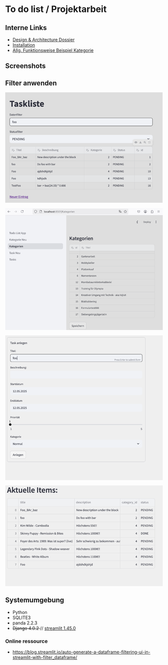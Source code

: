 # To do list / Projektarbeit 

## Interne Links

- [Design & Architecture Dossier](/doq/dad.md)
- [Installation](/doq/Install.md)
- [Allg. Funktionsweise Beispiel Kategorie](/doq/category.md)

## Screenshots

## Filter anwenden
![Start.](doq/filter_doppelt.png "Start.")

![Neu anlegen Kat.](doq/cat.png "Neu anlegen Kat.")

![Neu anlegen](doq/task.png "Neu anlegen")

![Liste](doq/liste.png "Liste")


## Systemumgebung

- Python
- SQLITE3
- panda 2.2.3
- <del>Django 4.0.2 </del>//  <ins>streamlit 1.45.0</ins>


### Online ressource

- https://blog.streamlit.io/auto-generate-a-dataframe-filtering-ui-in-streamlit-with-filter_dataframe/